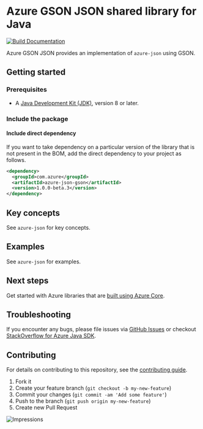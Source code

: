 # Azure GSON JSON shared library for Java

[![Build Documentation](https://img.shields.io/badge/documentation-published-blue.svg)](https://azure.github.io/azure-sdk-for-java)

Azure GSON JSON provides an implementation of `azure-json` using GSON.

## Getting started

### Prerequisites

- A [Java Development Kit (JDK)][jdk_link], version 8 or later.

### Include the package

#### Include direct dependency

If you want to take dependency on a particular version of the library that is not present in the BOM,
add the direct dependency to your project as follows.

[//]: # ({x-version-update-start;com.azure:azure-json-gson;current})
```xml
<dependency>
  <groupId>com.azure</groupId>
  <artifactId>azure-json-gson</artifactId>
  <version>1.0.0-beta.3</version>
</dependency>
```
[//]: # ({x-version-update-end})

## Key concepts

See `azure-json` for key concepts.

## Examples

See `azure-json` for examples.

## Next steps

Get started with Azure libraries that are [built using Azure Core](https://azure.github.io/azure-sdk/releases/latest/#java).

## Troubleshooting

If you encounter any bugs, please file issues via [GitHub Issues](https://github.com/Azure/azure-sdk-for-java/issues/new/choose)
or checkout [StackOverflow for Azure Java SDK](https://stackoverflow.com/questions/tagged/azure-java-sdk).

## Contributing

For details on contributing to this repository, see the [contributing guide](https://github.com/Azure/azure-sdk-for-java/blob/main/CONTRIBUTING.md).

1. Fork it
2. Create your feature branch (`git checkout -b my-new-feature`)
3. Commit your changes (`git commit -am 'Add some feature'`)
4. Push to the branch (`git push origin my-new-feature`)
5. Create new Pull Request

<!-- links -->
[jdk_link]: https://learn.microsoft.com/java/azure/jdk/?view=azure-java-stable

![Impressions](https://azure-sdk-impressions.azurewebsites.net/api/impressions/azure-sdk-for-java%2Fsdk%2Fserialization%2Fazure-json-gson%2FREADME.png)
